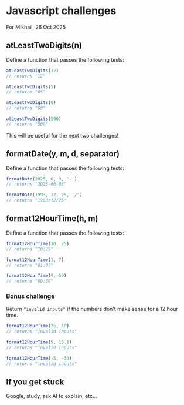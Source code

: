 # Javascript challenges

For Mikhail, 26 Oct 2025

## atLeastTwoDigits(n)

Define a function that passes the following tests:

```js
atLeastTwoDigits(12)
// returns "12"

atLeastTwoDigits(5)
// returns "05"

atLeastTwoDigits(0)
// returns "00"

atLeastTwoDigits(500)
// returns "500"
```

This will be useful for the next two challenges!



## formatDate(y, m, d, separator)

Define a function that passes the following tests:

```js
formatDate(2025, 6, 3, '-')
// returns "2025-06-03"

formatDate(1993, 12, 25, '/')
// returns "1993/12/25"
```

## format12HourTime(h, m)

Define a function that passes the following tests:

```js
format12HourTime(10, 25)
// returns "10:25"

format12HourTime(1, 7)
// returns "01:07"

format12HourTime(9, 59)
// returns "09:59"
```

### Bonus challenge

Return `"invalid inputs"` if the numbers don't make sense for a 12 hour time.

```js
format12HourTime(26, 10)
// returns "invalid inputs"

format12HourTime(5, 15.1)
// returns "invalid inputs"

format12HourTime(-5, -30)
// returns "invalid inputs"
```

## If you get stuck

Google, study, ask AI to explain, etc...
